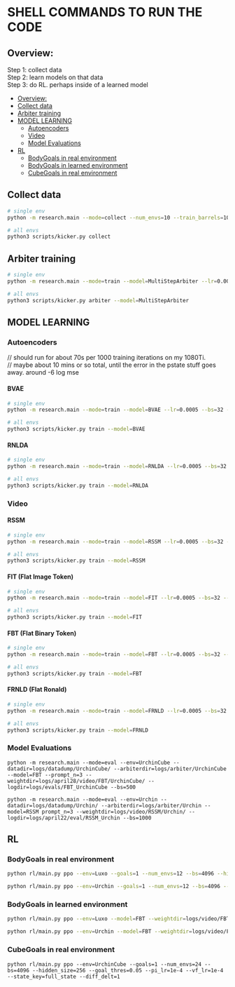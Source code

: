 # SHELL COMMANDS TO RUN THE CODE

## Overview:

Step 1: collect data <br>
Step 2: learn models on that data <br>
Step 3: do RL. perhaps inside of a learned model <br>

- [Overview:](#overview)
- [Collect data](#collect-data)
- [Arbiter training](#arbiter-training)
- [MODEL LEARNING](#model-learning)
  - [Autoencoders](#autoencoders)
  - [Video](#video)
  - [Model Evaluations](#model-evaluations)
- [RL](#rl)
  - [BodyGoals in real environment](#bodygoals-in-real-environment)
  - [BodyGoals in learned environment](#bodygoals-in-learned-environment)
  - [CubeGoals in real environment](#cubegoals-in-real-environment)

## Collect data

```bash
# single env
python -m research.main --mode=collect --num_envs=10 --train_barrels=100 --test_barrels=10 --env=Urchin --logdir=logs/datadump/Urchin
```

```bash
# all envs
python3 scripts/kicker.py collect
```

## Arbiter training

```bash
# single env
python -m research.main --mode=train --model=MultiStepArbiter --lr=0.0005 --bs=32 --log_n=1000 --datadir=logs/datadump/Urchin --logdir=logs/Urchin --total_itr=30000  --nfilter=64 --hidden_size=256 --window=5
```

```bash
# all envs
python3 scripts/kicker.py arbiter --model=MultiStepArbiter
```

## MODEL LEARNING

### Autoencoders

// should run for about 70s per 1000 training iterations on my 1080Ti. <br>
// maybe about 10 mins or so total, until the error in the pstate stuff goes away. around -6 log mse

#### BVAE

```bash
# single env
python -m research.main --mode=train --model=BVAE --lr=0.0005 --bs=32 --log_n=1000 --datadir=logs/Urchin --logdir=logs/encoder/BVAE/Urchin --total_itr=30000 --total_itr=30000 --hidden_size=64 --vqK=64 --vqD=16 --nfilter=16 --window=5
```

```bash
# all envs
python3 scripts/kicker.py train --model=BVAE
```

#### RNLDA

```bash
# single env
python -m research.main --mode=train --model=RNLDA --lr=0.0005 --bs=32 --log_n=1000 --datadir=logs/Urchin --logdir=logs/encoder/RNLDA/Urchin --total_itr=30000 --total_itr=30000 --hidden_size=64 --vqK=64 --vqD=8 --nfilter=16 --window=5
```

```bash
# all envs
python3 scripts/kicker.py train --model=RNLDA
```

### Video

#### RSSM

```bash
# single env
python -m research.main --mode=train --model=RSSM --lr=0.0005 --bs=32 --log_n=1000 --datadir=logs/Urchin --logdir=logs/video/RSSM/Urchin --total_itr=100000 --total_itr=100000 --arbiterdir=logs/arbiter/Urchin --nfilter=64 --hidden_size=300 --free_nats=0.01
```

```bash
# all envs
python3 scripts/kicker.py train --model=RSSM
```

#### FIT (Flat Image Token)
```bash
# single env
python -m research.main --mode=train --model=FIT --lr=0.0005 --bs=32 --log_n=1000 --datadir=logs/Urchin --logdir=logs/video/FIT/Urchin --total_itr=100000 --total_itr=100000 --arbiterdir=logs/arbiter/Urchin --n_layer=2 --n_head=4 --n_embed=256 --hidden_size=256
```

```bash
# all envs
python3 scripts/kicker.py train --model=FIT
```

#### FBT (Flat Binary Token)
```bash
# single env
python -m research.main --mode=train --model=FBT --lr=0.0005 --bs=32 --log_n=1000 --datadir=logs/Urchin --logdir=logs/video/FBT/Urchin --total_itr=100000 --total_itr=100000 --arbiterdir=logs/arbiter/Urchin --n_layer=4 --n_head=8 --n_embed=512 --hidden_size=512 --weightdir=logs/encoder/BVAE/Urchin
```

```bash
# all envs
python3 scripts/kicker.py train --model=FBT
```

#### FRNLD (Flat Ronald)
```bash
# single env
python -m research.main --mode=train --model=FRNLD --lr=0.0005 --bs=32 --log_n=1000 --datadir=logs/Urchin --logdir=logs/video/FRNLD/Urchin --total_itr=100000 --total_itr=100000 --arbiterdir=logs/arbiter/Urchin --n_layer=4 --n_head=8 --n_embed=512 --hidden_size=512 --weightdir=logs/encoder/RNDLA/Urchin
```

```bash
# all envs
python3 scripts/kicker.py train --model=FRNLD
```

### Model Evaluations

```
python -m research.main --mode=eval --env=UrchinCube --datadir=logs/datadump/UrchinCube/ --arbiterdir=logs/arbiter/UrchinCube --model=FBT --prompt_n=3 --weightdir=logs/april28/video/FBT/UrchinCube/ --logdir=logs/evals/FBT_UrchinCube --bs=500
```

```
python -m research.main --mode=eval --env=Urchin --datadir=logs/datadump/Urchin/ --arbiterdir=logs/arbiter/Urchin --model=RSSM prompt_n=3 --weightdir=logs/video/RSSM/Urchin/ --logdir=logs/april22/eval/RSSM_Urchin --bs=1000
```


## RL

### BodyGoals in real environment
```bash
python rl/main.py ppo --env=Luxo --goals=1 --num_envs=12 --bs=4096 --hidden_size=256 --logdir=logs/rl/Luxo_real/ --total_steps=500000 --goal_thresh=0.05

python rl/main.py ppo --env=Urchin --goals=1 --num_envs=12 --bs=4096 --hidden_size=256 --logdir=logs/rl/Urchin_real/ --total_steps=1000000 --goal_thresh=0.05
```

### BodyGoals in learned environment
```bash
python rl/main.py ppo --env=Luxo --model=FBT --weightdir=logs/video/FBT/Luxo/ --window=50 --goals=1 --num_envs=12 --bs=4096 --hidden_size=256 --lenv=1 --logdir=logs/rl/Luxo_lenv --lenv_temp=1.0 --total_steps=500000 --goal_thres=0.05

python rl/main.py ppo --env=Urchin --model=FBT --weightdir=logs/video/FBT/Urchin/ --window=50 --goals=1 --num_envs=12 --bs=4096 --hidden_size=256 --lenv=1 --logdir=logs/rl/Urchin_lenv --lenv_temp=1.0 --total_steps=1000000 --goal_thres=0.05
```


### CubeGoals in real environment
```
python rl/main.py ppo --env=UrchinCube --goals=1 --num_envs=24 --bs=4096 --hidden_size=256 --goal_thres=0.05 --pi_lr=1e-4 --vf_lr=1e-4 --state_key=full_state --diff_delt=1
```

<!--

env=LuxoCube
DP=logs/datadump/10fps/luxocube/
python main.py --mode=train --env=$env --datadir=$DP --model=bvae --window=4 --bs=64 --log_n=1000   --lr=1e-3 --skip_train=0 --vqK=64 --hidden_size=64 --nfilter=64 --vqD=32 --log_n=100 --logdir=logs/bvae/x
python main.py --mode=train --env=$env --datadir=$DP --model=flatb --window=100 --bs=32 --log_n=1000 --lr=1e-3 --weightdir=$WD --n_layer=3 --n_head=8 --hidden_size=512 --n_embed=512 --log_n=100 --logdir=logs/flatb/luxocube/bigger

BVAE preproc, real env
python rl/sac.py --env=Luxo --wh_ratio=2.0 --model=flatb --weightdir=logs/flatb/bigger/ --window=100 --goals=1 --num_envs=12 --lenv=1 --logdir=logs/rl/flatb/nolenv/bvae_preproc_bs64_fixgoal --lenv_temp=0.1 --bs=64 --hidden_size=128 --learned_alpha=1 --alpha_lr=1e-4 --reset_prompt=0 --succ_reset=0 --lenv=0 --net=bvae




```
# test learned simulator

python learned_env.py --env=Luxo --datadir=logs/datadump/big_luxo_2.0/ --wh_ratio=2.0 --model=flatev --log_n=1000 --lr=1e-3 --weightdir=logs/flatev/x/monsta2/ --goals=1 --num_envs=8 --window=100 

# run RL on learned simulator env, and non-learned env

python rl/sac.py --env=Luxo --wh_ratio=2.0 --model=flatev --weightdir=logs/flatev/x/ --window=100 --goals=1 --num_envs=8 --lenv=1 --logdir=logs/rl/lenv/x --lenv_temp=0.1 --bs=512 --hidden_size=512 --learned_alpha=1 --alpha_lr=1e-4 --reset_prompt=0 --succ_reset=0
```


### CUBES

```bash
python rl/sac.py --env=UrchinCube --state_rew=1 --net=mlp --goals=1 --num_envs=8 --lenv=0 --bs=512 --hidden_size=512 --learned_alpha=1 --alpha_lr=1e-4 --state_key=full_state --use_done=0 --wh_ratio=2.0
python rl/sac.py --env=CrabCube --state_rew=1 --net=mlp --goals=1 --num_envs=8 --lenv=0 --bs=512 --hidden_size=512 --learned_alpha=1 --alpha_lr=1e-4 --state_key=full_state --use_done=0 --wh_ratio=2.0

#these 2 worked
python rl/sac.py --env=UrchinCube --state_rew=1 --net=mlp --goals=1 --num_envs=8 --lenv=0 --logdir=logs/rl/urchin_cube/10fps/diffdelt_1.5_2 --bs=128 --hidden_size=512 --learned_alpha=1 --alpha_lr=1e-4 --state_key=full_state --use_done=0 --wh_ratio=1.5 --diff_delt=1 --fps=10
python rl/sac.py --env=UrchinCube --state_rew=1 --net=mlp --goals=1 --num_envs=8 --lenv=0 --logdir=logs/rl/urchin_cube/10fps/nodiffdelt_1.5 --bs=128 --hidden_size=512 --learned_alpha=1 --alpha_lr=1e-4 --state_key=full_state --use_done=0 --wh_ratio=1.5 --diff_delt=0 --fps=10

#same
python rl/sac.py --env=UrchinCube --state_rew=1 --net=mlp --goals=1 --num_envs=8 --lenv=0 --logdir=logs/rl/urchin_cube/10fps/diffdelt_2.0_objchanges_halfmass --bs=128 --hidden_size=512 --learned_alpha=1 --alpha_lr=1e-4 --state_key=full_state --use_done=0 --wh_ratio=2.0 --diff_delt=1 --fps=10
python rl/sac.py --env=UrchinCube --state_rew=1 --net=mlp --goals=1 --num_envs=8 --lenv=0 --logdir=logs/rl/urchin_cube/10fps/diffdelt_1.5_objchanges_halfmass --bs=128 --hidden_size=512 --learned_alpha=1 --alpha_lr=1e-4 --state_key=full_state --use_done=0 --wh_ratio=1.5 --diff_delt=1 --fps=10

```

multi-step model
python main.py --mode=train --env=UrchinBall --datadir=$DP --model=multistep --vidstack=4 --phase=1 --log_n=50 --logdir=logs/biphase/x2/
python main.py --mode=train --env=UrchinBall --datadir=$DP --model=multistep --vidstack=4 --phase=2 --log_n=1 --logdir=logs/biphase/x2/phase2/1e5/nl3_512_16_32stacks/ --n_layer=3 --n_embed=512 --n_head=16 --bs=16 --amp=1

frame_token
python main.py --mode=train --env=Luxo --datadir=$DP --model=frame_token --logdir=logs/luxo/flattie/ --lr=1e-3 --n_layer=3 --n_embed=512 --n_head=16 --lr=5e-4

FLAT EVERYTHING (GOOD ONE)
state vqvae so that state is discrete binary
python main.py --mode=train --env=Luxo --datadir=logs/datadump/luxo_2.0/ --wh_ratio=2.0 --model=statevq --window=16 --log_n=1000 --lr=1e-3 --logdir=logs/ternary/juststate128_512_save/ --bs=32 --log_n=1000 --lr=1e-3 --vqK=128 --hidden_size=512
then flat everything model
 a
python main.py --mode=train --env=Luxo --datadir=logs/datadump/luxo_2.0/ --wh_ratio=2.0 --model=flatev --log_n=1000 --lr=1e-3 --logdir=logs/flatev/med_bs32_ESR --bs=32 --log_n=1000 --lr=1e-3 --weightdir=logs/ternary/juststate128_512_save/ --window=100 --n_layer=3 --n_head=16 --hidden_size=512 --n_embed=512
 b
python main.py --mode=train --env=Luxo --datadir=logs/datadump/big_luxo_2.0/ --wh_ratio=2.0 --model=flatev --log_n=1000 --lr=1e-3 --logdir=logs/flatev/100window/smallnet_bs32_8e-4_fix --bs=32 --log_n=1000 --lr=1e-3 --weightdir=logs/ternary/juststate128_512_save/ --window=100 --n_layer=3 --n_head=16 --hidden_size=512 --n_embed=512 --lr=8e-4

## MISC

```
# convert a set of images to a single video gif
convert -resize 100% -delay 2 -loop 0 *.png test.gif
```
-->